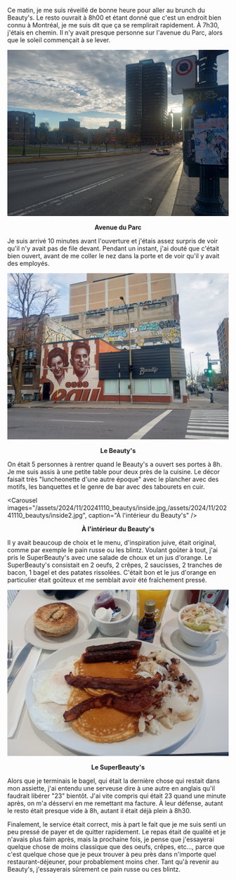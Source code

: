 Ce matin, je me suis réveillé de bonne heure pour aller au brunch du Beauty's. Le resto ouvrait à 8h00 et étant donné que c'est un endroit bien connu à Montréal, je me suis dit que ça se remplirait rapidement. À 7h30, j'étais en chemin. Il n'y avait presque personne sur l'avenue du Parc, alors que le soleil commençait à se lever.

![Avenue du Parc](/assets/2024/11/20241110_beautys/parc.jpg)
<p align="center"><b>Avenue du Parc</b></p>

Je suis arrivé 10 minutes avant l'ouverture et j'étais assez surpris de voir qu'il n'y avait pas de file devant. Pendant un instant, j'ai douté que c'était bien ouvert, avant de me coller le nez dans la porte et de voir qu'il y avait des employés.

![Le Beauty's](/assets/2024/11/20241110_beautys/beautys.jpg)
<p align="center"><b>Le Beauty's</b></p>

On était 5 personnes à rentrer quand le Beauty's a ouvert ses portes à 8h. Je me suis assis à une petite table pour deux près de la cuisine. Le décor faisait très "luncheonette d'une autre époque" avec le plancher avec des motifs, les banquettes et le genre de bar avec des tabourets en cuir.

<Carousel
    images="/assets/2024/11/20241110_beautys/inside.jpg,/assets/2024/11/20241110_beautys/inside2.jpg",
    caption="À l'intérieur du Beauty's"
/>
<p align="center"><b>À l'intérieur du Beauty's</b></p>

Il y avait beaucoup de choix et le menu, d'inspiration juive, était original, comme par exemple le pain russe ou les blintz. Voulant goûter à tout, j'ai pris le SuperBeauty's avec une salade de choux et un jus d'orange. Le SuperBeauty's consistait en 2 oeufs, 2 crêpes, 2 saucisses, 2 tranches de bacon, 1 bagel et des patates rissolées. C'était bon et le jus d'orange en particulier était goûteux et me semblait avoir été fraîchement pressé.

![Le Superbeauty's](/assets/2024/11/20241110_beautys/breakfast.jpg)
<p align="center"><b>Le SuperBeauty's</b></p>

Alors que je terminais le bagel, qui était la dernière chose qui restait dans mon assiette, j'ai entendu une serveuse dire à une autre en anglais qu'il faudrait libérer "23" bientôt. J'ai vite compris qui était 23 quand une minute après, on m'a désservi en me remettant ma facture. À leur défense, autant le resto était presque vide à 8h, autant il était déjà plein à 8h30.

Finalement, le service était correct, mis à part le fait que je me suis senti un peu pressé de payer et de quitter rapidement. Le repas était de qualité et je n'avais plus faim après, mais la prochaine fois, je pense que j'essayerai quelque chose de moins classique que des oeufs, crêpes, etc...,  parce que c'est quelque chose que je peux trouver à peu près dans n'importe quel restaurant-déjeuner, pour probablement moins cher. Tant qu'à revenir au Beauty's, j'essayerais sûrement ce pain russe ou ces blintz.
